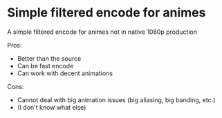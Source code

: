 # Simple filtered encode for animes
A simple filtered encode for animes not in native 1080p production

Pros:
- Better than the source
- Can be fast encode
- Can work with decent animations

Cons:
- Cannot deal with big animation issues (big aliasing, big banding, etc.)
- (I don't know what else)
